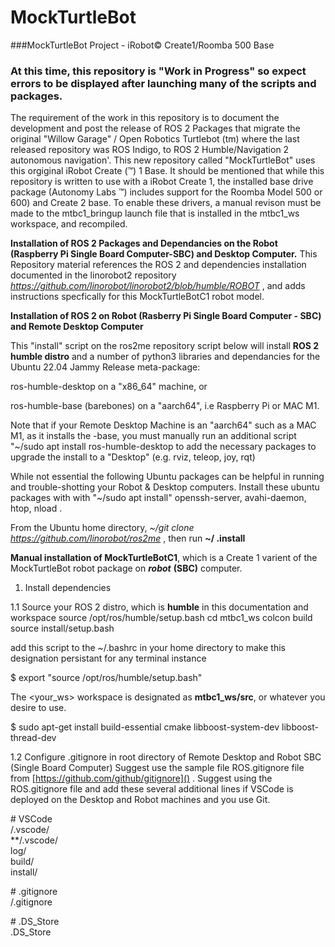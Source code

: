 # MockTurtleBot
###MockTurtleBot Project - iRobot© Create1/Roomba 500 Base

### At this time, this repository is "Work in Progress" so expect errors to be displayed after launching many of the scripts and packages.

The requirement of the work in this repository is to document the development and post the release of  ROS 2 Packages that migrate the original "Willow Garage" / Open Robotics Turtlebot (tm) where the last released repository was ROS Indigo, to ROS 2 Humble/Navigation 2 autonomous navigation'. This new repository called "MockTurtleBot" uses this orgiginal iRobot Create (™) 1 Base. It should be mentioned that while this repository is written to use with a iRobot Create 1, the installed base drive package (Autonomy Labs ™) includes support for the Roomba Model 500 or 600) and Create 2 base. To enable these drivers, a manual revison must be made to the mtbc1_bringup launch file that is installed in the mtbc1_ws workspace, and recompiled.  

**Installation of ROS 2 Packages and Dependancies on the Robot (Raspberry Pi Single Board Computer-SBC) and Desktop Computer.** This Repository material references the ROS 2 and dependencies installation documented in the linorobot2 repository *https://github.com/linorobot/linorobot2/blob/humble/ROBOT* , and adds instructions specfically for this MockTurtleBotC1 robot model.

**Installation of ROS 2 on Robot (Rasberry Pi Single Board Computer - SBC) and Remote Desktop Computer**

This "install" script on the ros2me repository script below will install **ROS 2 humble distro** and a number of python3 libraries and dependancies for the Ubuntu 22.04 Jammy Release meta-package: 

ros-humble-desktop on a "x86_64" machine,  or 

ros-humble-base (barebones) on a "aarch64", i.e Raspberry Pi or MAC M1. 

Note that if your Remote Desktop Machine is an "aarch64" such as a MAC M1, as it installs the -base, you must manually run an additional script "~/sudo apt install ros-humble-desktop to add the necessary packages to upgrade the install to a "Desktop" (e.g. rviz, teleop, joy, rqt)  

While not essential the following Ubuntu packages can be helpful in running and trouble-shotting your Robot & Desktop computers. Install these ubuntu packages with with "~/sudo apt install" openssh-server, avahi-daemon, htop, nload . 

From the Ubuntu home directory, *~/git clone https://github.com/linorobot/ros2me* , then run **~/ .install**

**Manual installation of MockTurtleBotC1**, which is a Create 1 varient of the MockTurtleBot robot package on ***robot*** **(SBC)** computer. 

1. Install dependencies

1.1 Source your ROS 2 distro, which is **humble** in this documentation and workspace
source /opt/ros/humble/setup.bash
cd mtbc1_ws
colcon build
source install/setup.bash

add this script to the ~/.bashrc in your home directory to make this designation persistant for any terminal instance

$ export "source /opt/ros/humble/setup.bash"

The <your_ws> workspace is designated as **mtbc1_ws/src**, or whatever you desire to use.

$ sudo apt-get install build-essential cmake libboost-system-dev libboost-thread-dev

1.2 Configure .gitignore in root directory of Remote Desktop and Robot SBC (Single Board Computer)
Suggest use the sample file ROS.gitignore file from [https://github.com/github/gitignore]() . Suggest using the ROS.gitignore file and add these several additional lines if VSCode is deployed on the Desktop and Robot machines and you use Git.

\# VSCode   
/.vscode/  
**/.vscode/  
log/  
build/  
install/   

\# .gitignore  
/.gitignore

\# .DS_Store  
.DS_Store



